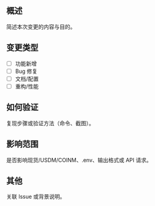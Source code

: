 ## 概述
简述本次变更的内容与目的。

## 变更类型
- [ ] 功能新增
- [ ] Bug 修复
- [ ] 文档/配置
- [ ] 重构/性能

## 如何验证
复现步骤或验证方法（命令、截图）。

## 影响范围
是否影响现货/USDM/COINM、.env、输出格式或 API 请求。

## 其他
关联 Issue 或背景说明。
